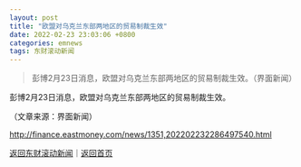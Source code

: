 ```yaml
---
layout: post
title: "欧盟对乌克兰东部两地区的贸易制裁生效"
date: 2022-02-23 23:03:06 +0800
categories: emnews
tags: 东财滚动新闻
---
```

> 彭博2月23日消息，欧盟对乌克兰东部两地区的贸易制裁生效。（界面新闻）

<p>彭博2月23日消息，欧盟对乌克兰东部两地区的贸易制裁生效。</p><p class="em_media">（文章来源：界面新闻）</p>

<http://finance.eastmoney.com/news/1351,202202232286497540.html>

[返回东财滚动新闻](//finews.withounder.com/emnews/)｜[返回首页](//finews.withounder.com/)